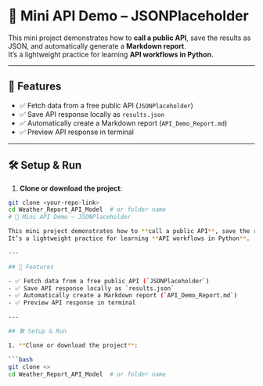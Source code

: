 # 🧪 Mini API Demo – JSONPlaceholder

This mini project demonstrates how to **call a public API**, save the results as JSON, and automatically generate a **Markdown report**.  
It’s a lightweight practice for learning **API workflows in Python**.

---

## 📝 Features

- ✅ Fetch data from a free public API (`JSONPlaceholder`)  
- ✅ Save API response locally as `results.json`  
- ✅ Automatically create a Markdown report (`API_Demo_Report.md`)  
- ✅ Preview API response in terminal  

---

## 🛠 Setup & Run

1. **Clone or download the project**:

```bash
git clone <your-repo-link>
cd Weather_Report_API_Model  # or folder name
# 🧪 Mini API Demo – JSONPlaceholder

This mini project demonstrates how to **call a public API**, save the results as JSON, and automatically generate a **Markdown report**.  
It’s a lightweight practice for learning **API workflows in Python**.

---

## 📝 Features

- ✅ Fetch data from a free public API (`JSONPlaceholder`)  
- ✅ Save API response locally as `results.json`  
- ✅ Automatically create a Markdown report (`API_Demo_Report.md`)  
- ✅ Preview API response in terminal  

---

## 🛠 Setup & Run

1. **Clone or download the project**:

```bash
git clone <>
cd Weather_Report_API_Model  # or folder name
